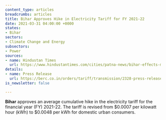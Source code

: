 ```yaml
---
content_type: articles
breadcrumbs: articles
title: Bihar Approves Hike in Electricity Tariff for FY 2021-22
date: 2021-03-31 04:00:00 +0000
states:
- Bihar
sectors:
- Climate Change and Energy
subsectors:
- Power
sources:
- name: Hindustan Times
  url: https://www.hindustantimes.com/cities/patna-news/bihar-effects-minor-hike-in-power-tariff-101616774729283.html
details:
- name: Press Release
  url: https://berc.co.in/orders/tariff/transmission/2328-press-release-of-tariff-order-of-bsptcl-and-sldc-fy-2021-22
is_newsletter: false

---
```

**Bihar** approves an average cumulative hike in the electricity tariff for the financial year (FY) 2021-22. The tariff is revised from $0.0007 per kilowatt hour (kWh) to $0.0048 per kWh for domestic urban consumers.
